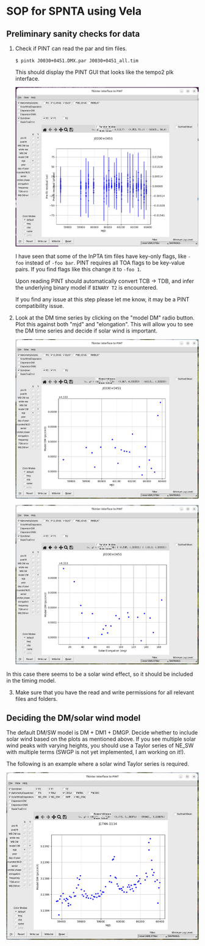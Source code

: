 # SOP for SPNTA using Vela

## Preliminary sanity checks for data

1. Check if PINT can read the par and tim files.
    
    `$ pintk J0030+0451.DMX.par J0030+0451_all.tim`

   This should display the PINT GUI that looks like the tempo2 plk interface.

   ![pintk-1](pintk-1.png)

   I have seen that some of the InPTA tim files have key-only flags, like `-foo` instead of `-foo bar`. PINT requires all TOA flags to be key-value pairs. If you find flags like this change it to `-foo 1`.

   Upon reading PINT should automatically convert TCB -> TDB, and infer the underlying binary model if `BINARY T2` is encountered.

   If you find any issue at this step please let me know, it may be a PINT compatibility issue.

2. Look at the DM time series by clicking on the "model DM" radio button. Plot this against both "mjd" and "elongation". This will allow you to see the DM time series and decide if solar wind is important.
    
    ![pintk-2](pintk-2.png)

    ![pintk-3](pintk-3.png)

In this case there seems to be a solar wind effect, so it should be included in the timing model.

3. Make sure that you have the read and write permissions for all relevant files and folders.

## Deciding the DM/solar wind model

The default DM/SW model is DM + DM1 + DMGP. Decide whether to include solar wind based on the plots as mentioned above. If you see multiple solar wind peaks with varying heights, you should use a Taylor series of NE_SW with multiple terms (SWGP is not yet implemented, I am working on it!).

The following is an example where a solar wind Taylor series is required.

![pintk-4](pintk-4.png)
